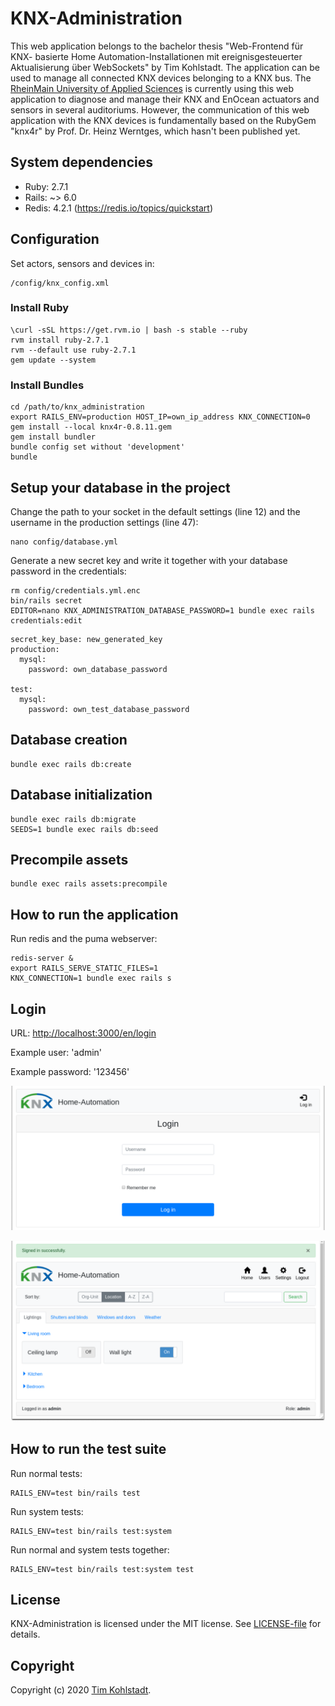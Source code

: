 # KNX-Administration

This web application belongs to the bachelor thesis "Web-Frontend für KNX-
basierte Home Automation-Installationen mit ereignisgesteuerter Aktualisierung
über WebSockets" by Tim Kohlstadt. The application can be used to manage all
connected KNX devices belonging to a KNX bus. The [RheinMain University of
Applied Sciences](https://www.hs-rm.de/de/) is currently using this web
application to diagnose and manage their KNX and EnOcean actuators and sensors
in several auditoriums. However, the communication of this web application with
the KNX devices is fundamentally based on the RubyGem "knx4r" by Prof. Dr.
Heinz Werntges, which hasn't been published yet.

## System dependencies

* Ruby: 2.7.1
* Rails: ~> 6.0
* Redis: 4.2.1 (<https://redis.io/topics/quickstart>)

## Configuration

Set actors, sensors and devices in:

```
/config/knx_config.xml
```

### Install Ruby

```
\curl -sSL https://get.rvm.io | bash -s stable --ruby
rvm install ruby-2.7.1
rvm --default use ruby-2.7.1
gem update --system
```

### Install Bundles

```
cd /path/to/knx_administration
export RAILS_ENV=production HOST_IP=own_ip_address KNX_CONNECTION=0
gem install --local knx4r-0.8.11.gem
gem install bundler
bundle config set without 'development'
bundle
```

## Setup your database in the project

Change the path to your socket in the default settings (line 12) and the
username in the production settings (line 47):

```
nano config/database.yml
```

Generate a new secret key and write it together with your database password in
the credentials:

```
rm config/credentials.yml.enc
bin/rails secret
EDITOR=nano KNX_ADMINISTRATION_DATABASE_PASSWORD=1 bundle exec rails credentials:edit
```

```
secret_key_base: new_generated_key
production:
  mysql:
    password: own_database_password

test:
  mysql:
    password: own_test_database_password
```

## Database creation

```
bundle exec rails db:create
```

## Database initialization

```
bundle exec rails db:migrate
SEEDS=1 bundle exec rails db:seed
```

## Precompile assets

```
bundle exec rails assets:precompile
```

## How to run the application

Run redis and the puma webserver:

```
redis-server &
export RAILS_SERVE_STATIC_FILES=1
KNX_CONNECTION=1 bundle exec rails s
```

## Login

URL: <http://localhost:3000/en/login>

Example user: 'admin'

Example password: '123456'

![Login screen](/Screenshot_login_screen.png?raw=true "Login screen")

![Lighting widgets](/Screenshot_lighting_widgets.png?raw=true "Lighting widgets")

## How to run the test suite

Run normal tests:

```
RAILS_ENV=test bin/rails test
```

Run system tests:

```
RAILS_ENV=test bin/rails test:system
```

Run normal and system tests together:

```
RAILS_ENV=test bin/rails test:system test
```

## License

KNX-Administration is licensed under the MIT license. See [LICENSE-file](./LICENSE) for details.

## Copyright

Copyright (c) 2020 [Tim Kohlstadt](mailto:info@tikohlst.de).
